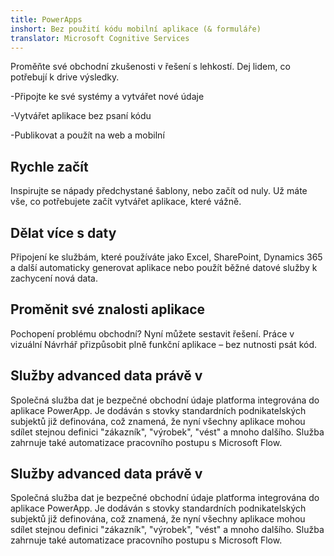 ```yaml
---
title: PowerApps
inshort: Bez použití kódu mobilní aplikace (& formuláře)
translator: Microsoft Cognitive Services
---
```


Proměňte své obchodní zkušenosti v řešení s lehkostí. Dej lidem, co potřebují k drive výsledky.

-Připojte ke své systémy a vytvářet nové údaje

-Vytvářet aplikace bez psaní kódu

-Publikovat a použít na web a mobilní

## Rychle začít
Inspirujte se nápady předchystané šablony, nebo začít od nuly. Už máte vše, co potřebujete začít vytvářet aplikace, které vážně.

## Dělat více s daty
Připojení ke službám, které používáte jako Excel, SharePoint, Dynamics 365 a další automaticky generovat aplikace nebo použít běžné datové služby k zachycení nová data.

## Proměnit své znalosti aplikace
Pochopení problému obchodní? Nyní můžete sestavit řešení. Práce v vizuální Návrhář přizpůsobit plně funkční aplikace – bez nutnosti psát kód.

## Služby advanced data právě v
Společná služba dat je bezpečné obchodní údaje platforma integrována do aplikace PowerApp. Je dodáván s stovky standardních podnikatelských subjektů již definována, což znamená, že nyní všechny aplikace mohou sdílet stejnou definici "zákazník", "výrobek", "vést" a mnoho dalšího. Služba zahrnuje také automatizace pracovního postupu s Microsoft Flow.

## Služby advanced data právě v
Společná služba dat je bezpečné obchodní údaje platforma integrována do aplikace PowerApp. Je dodáván s stovky standardních podnikatelských subjektů již definována, což znamená, že nyní všechny aplikace mohou sdílet stejnou definici "zákazník", "výrobek", "vést" a mnoho dalšího. Služba zahrnuje také automatizace pracovního postupu s Microsoft Flow.



